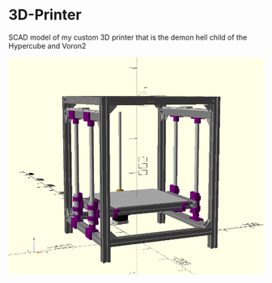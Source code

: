 # 3D-Printer

SCAD model of my custom 3D printer that is the demon hell child of the Hypercube and Voron2

![Printer](images/printer.png)
